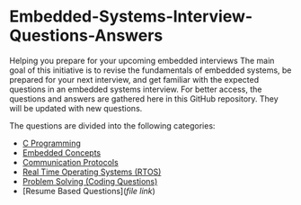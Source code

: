 # Embedded-Systems-Interview-Questions-Answers
Helping you prepare for your upcoming embedded interviews
The main goal of this initiative is to revise the fundamentals of embedded systems, be prepared for your next interview, and get familiar with the expected questions in an embedded systems interview. For better access, the questions and answers are gathered here in this GitHub repository. They will be updated with new questions.

The questions are divided into the following categories:

* [C Programming](https://github.com/Bassel20/Embedded-Systems-Interview-Questions-Answers/blob/main/C%20Programming%20Questions.md)
* [Embedded Concepts](https://github.com/Bassel20/Embedded-Systems-Interview-Questions-Answers/blob/main/Embedded%20Concepts%20Questions.md)
* [Communication Protocols](https://github.com/Bassel20/Embedded-Systems-Interview-Questions-Answers/blob/main/Communication%20Protocols%20Questions.md)
* [Real Time Operating Systems (RTOS)](https://github.com/Bassel20/Embedded-Systems-Interview-Questions-Answers/blob/main/Real%20Time%20Operating%20Systems%20(RTOS)%20Questions.md)
* [Problem Solving (Coding Questions)](https://github.com/Bassel20/Embedded-Systems-Interview-Questions-Answers/blob/main/Problem%20Solving%20(Coding%20Questions).md)
* [Resume Based Questions](*file link*)
